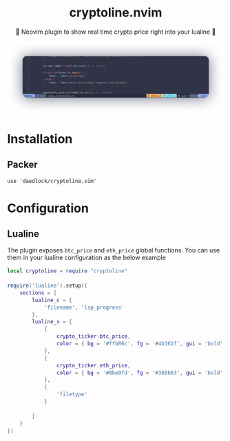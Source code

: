 <h1 align="center">cryptoline.nvim</h1>
<p align="center">
🚀 Neovim plugin to show real time crypto price right into your lualine 🚀

</p>
<img src="assets/screen2.png"/>



<br/>


# Installation
## Packer
```
use 'daedlock/cryptoline.vim'
```

# Configuration
## Lualine

The plugin exposes `btc_price` and `eth_price` global functions. You can use them in your lualine configuration as the below example
```lua
local cryptoline = require "cryptoline"

require('lualine').setup({
    sections = {
        lualine_c = {
            'filename', 'lsp_progress'
        },
        lualine_x = {
            {
                crypto_ticker.btc_price,
                color = { bg = '#ffb86c', fg = '#4b361f', gui = 'bold' }
            },
            {
                crypto_ticker.eth_price,
                color = { bg = '#8be9fd', fg = '#365b63', gui = 'bold' }
            },
            {
                'filetype'
            }

        }
    }
})

```
